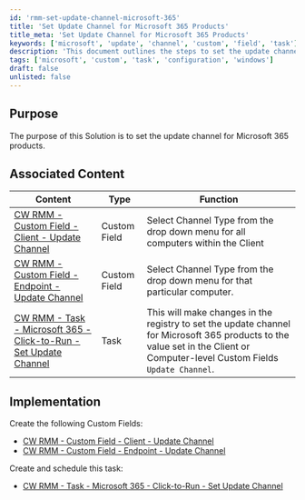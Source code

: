 ```yaml
---
id: 'rmm-set-update-channel-microsoft-365'
title: 'Set Update Channel for Microsoft 365 Products'
title_meta: 'Set Update Channel for Microsoft 365 Products'
keywords: ['microsoft', 'update', 'channel', 'custom', 'field', 'task']
description: 'This document outlines the steps to set the update channel for Microsoft 365 products using Custom Fields and scheduled tasks in ConnectWise RMM. It includes links to associated content and implementation instructions for creating the necessary fields and tasks.'
tags: ['microsoft', 'custom', 'task', 'configuration', 'windows']
draft: false
unlisted: false
---
```

## Purpose

The purpose of this Solution is to set the update channel for Microsoft 365 products.

## Associated Content

| Content                                                                                         | Type        | Function                                                                                                      |
|-------------------------------------------------------------------------------------------------|-------------|---------------------------------------------------------------------------------------------------------------|
| [CW RMM - Custom Field - Client - Update Channel](https://proval.itglue.com/DOC-5078775-17435722) | Custom Field | Select Channel Type from the drop down menu for all computers within the Client                             |
| [CW RMM - Custom Field - Endpoint - Update Channel](https://proval.itglue.com/DOC-5078775-17435721) | Custom Field | Select Channel Type from the drop down menu for that particular computer.                                   |
| [CW RMM - Task - Microsoft 365 - Click-to-Run - Set Update Channel](https://proval.itglue.com/DOC-5078775-17430050) | Task        | This will make changes in the registry to set the update channel for Microsoft 365 products to the value set in the Client or Computer-level Custom Fields `Update Channel`. |

## Implementation

Create the following Custom Fields:
- [CW RMM - Custom Field - Client - Update Channel](https://proval.itglue.com/DOC-5078775-17435722)
- [CW RMM - Custom Field - Endpoint - Update Channel](https://proval.itglue.com/DOC-5078775-17435721)

Create and schedule this task:
- [CW RMM - Task - Microsoft 365 - Click-to-Run - Set Update Channel](https://proval.itglue.com/DOC-5078775-17430050)


